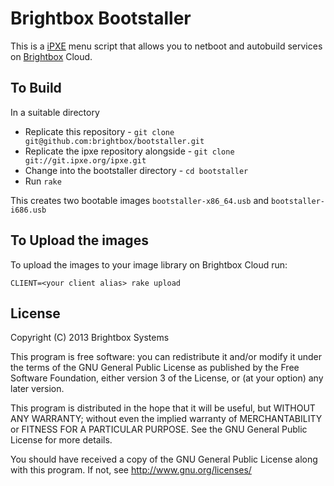# Brightbox Bootstaller

This is a [iPXE](http://ipxe.org/) menu script that allows you to netboot and autobuild services on [Brightbox](http://brightbox.com/) Cloud.

## To Build

In a suitable directory

* Replicate this repository - `git clone git@github.com:brightbox/bootstaller.git`
* Replicate the ipxe repository alongside - `git clone git://git.ipxe.org/ipxe.git`
* Change into the bootstaller directory - `cd bootstaller`
* Run `rake`

This creates two bootable images `bootstaller-x86_64.usb` and `bootstaller-i686.usb`

## To Upload the images

To upload the images to your image library on Brightbox Cloud run:

`CLIENT=<your client alias> rake upload`

## License

Copyright (C) 2013 Brightbox Systems 

This program is free software: you can redistribute it and/or modify
it under the terms of the GNU General Public License as published by
the Free Software Foundation, either version 3 of the License, or
(at your option) any later version.

This program is distributed in the hope that it will be useful,
but WITHOUT ANY WARRANTY; without even the implied warranty of
MERCHANTABILITY or FITNESS FOR A PARTICULAR PURPOSE.  See the
GNU General Public License for more details.

You should have received a copy of the GNU General Public License
along with this program.  If not, see <http://www.gnu.org/licenses/>
